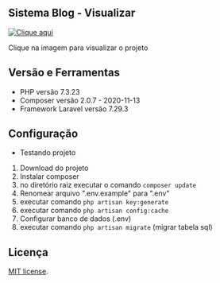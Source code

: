 ## Sistema Blog - Visualizar 
[![Clique aqui](https://i9.ytimg.com/vi/ZAWMrzinHXo/mq1.jpg?sqp=CLSn2f0F&rs=AOn4CLAyhwHVHTMsD3bITrXo3JAPE5Jorw)](https://youtu.be/ZAWMrzinHXo)

Clique na imagem para visualizar o projeto

## Versão e Ferramentas

- PHP versão 7.3.23
- Composer versão 2.0.7 - 2020-11-13
- Framework Laravel versão 7.29.3  

## Configuração
- Testando projeto 
1. Download do projeto 
2. Instalar composer
3. no diretório raiz executar o comando ```composer update``` 
4. Renomear arquivo ".env.example" para ".env"
5. executar comando ```php artisan key:generate```
6. executar comando ```php artisan config:cache```
7. Configurar banco de dados (.env)
8. executar comando ```php artisan migrate``` (migrar tabela sql)  

## Licença

[MIT license](https://opensource.org/licenses/MIT).
